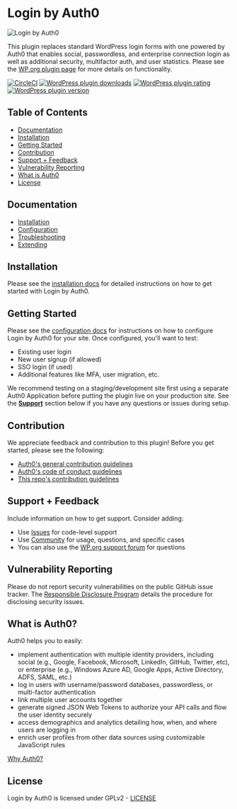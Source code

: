 # Login by Auth0

![Login by Auth0](https://ps.w.org/auth0/assets/banner-772x250.png)

This plugin replaces standard WordPress login forms with one powered by Auth0 that enables social, passwordless, and enterprise connection login as well as additional security, multifactor auth, and user statistics. Please see the [WP.org plugin page](https://wordpress.org/plugins/auth0/) for more details on functionality.

[![CircleCI](https://img.shields.io/circleci/project/github/auth0/wp-auth0/master.svg)](https://circleci.com/gh/auth0/wp-auth0)
[![WordPress plugin downloads](https://img.shields.io/wordpress/plugin/dt/auth0.svg)](https://wordpress.org/plugins/auth0/)
[![WordPress plugin rating](https://img.shields.io/wordpress/plugin/r/auth0.svg)](https://wordpress.org/plugins/auth0/)
[![WordPress plugin version](https://img.shields.io/wordpress/plugin/v/auth0.svg)](https://wordpress.org/plugins/auth0/)

## Table of Contents

- [Documentation](#documentation)
- [Installation](#installation)
- [Getting Started](#getting-started)
- [Contribution](#contribution)
- [Support + Feedback](#support--feedback)
- [Vulnerability Reporting](#vulnerability-reporting)
- [What is Auth0](#what-is-auth0)
- [License](#license)

## Documentation

- [Installation](https://auth0.com/docs/cms/wordpress/installation)
- [Configuration](https://auth0.com/docs/cms/wordpress/configuration)
- [Troubleshooting](https://auth0.com/docs/cms/wordpress/troubleshoot)
- [Extending](https://auth0.com/docs/cms/wordpress/extending)

## Installation

Please see the [installation docs](https://auth0.com/docs/cms/wordpress/installation) for detailed instructions on how to get started with Login by Auth0.

## Getting Started

Please see the [configuration docs](https://auth0.com/docs/cms/wordpress/configuration) for instructions on how to configure Login by Auth0 for your site. Once configured, you'll want to test:

- Existing user login
- New user signup (if allowed)
- SSO login (if used)
- Additional features like MFA, user migration, etc.

We recommend testing on a staging/development site first using a separate Auth0 Application before putting the plugin live on your production site. See the **[Support](#support--feedback)** section below if you have any questions or issues during setup.

## Contribution

We appreciate feedback and contribution to this plugin! Before you get started, please see the following:

- [Auth0's general contribution guidelines](https://github.com/auth0/open-source-template/blob/master/GENERAL-CONTRIBUTING.md)
- [Auth0's code of conduct guidelines](https://github.com/auth0/open-source-template/blob/master/CODE-OF-CONDUCT.md)
- [This repo's contribution guidelines](CONTRIBUTION.md)

## Support + Feedback

Include information on how to get support. Consider adding:

- Use [Issues](https://github.com/auth0/wp-auth0/issues) for code-level support
- Use [Community](https://community.auth0.com/tags/wordpress) for usage, questions, and specific cases
- You can also use the [WP.org support forum](https://wordpress.org/support/plugin/auth0) for questions

## Vulnerability Reporting

Please do not report security vulnerabilities on the public GitHub issue tracker. The [Responsible Disclosure Program](https://auth0.com/whitehat) details the procedure for disclosing security issues.

## What is Auth0?

Auth0 helps you to easily:

- implement authentication with multiple identity providers, including social (e.g., Google, Facebook, Microsoft, LinkedIn, GitHub, Twitter, etc), or enterprise (e.g., Windows Azure AD, Google Apps, Active Directory, ADFS, SAML, etc.)
- log in users with username/password databases, passwordless, or multi-factor authentication
- link multiple user accounts together
- generate signed JSON Web Tokens to authorize your API calls and flow the user identity securely
- access demographics and analytics detailing how, when, and where users are logging in
- enrich user profiles from other data sources using customizable JavaScript rules

[Why Auth0?](https://auth0.com/why-auth0)

## License

Login by Auth0 is licensed under GPLv2 - [LICENSE](LICENSE)
